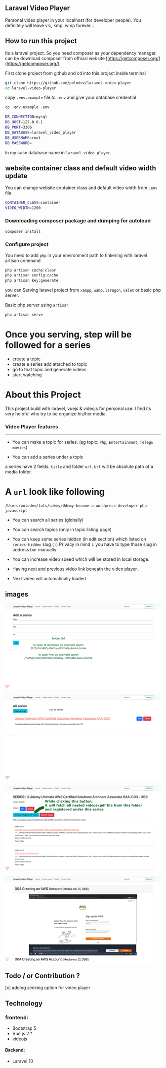 ## Laravel Video Player 
Personal video player in your localhost (for developer people). You definitely will leave vlc, kmp, wmp forever...


## How to run this project

Its a laravel project. So you need composer as your dependency manager. can be download composer from
official website [https://getcomposer.org/](https://getcomposer.org/)

First clone project from github and cd into this project inside terminal

~~~bash
git clone https://github.com/polodev/laravel-video-player
cd laravel-video-player
~~~

copy `.env.example` file to `.env` and give your database credential 
~~~bash
cp .env.example .env
~~~

~~~bash
DB_CONNECTION=mysql
DB_HOST=127.0.0.1
DB_PORT=3306
DB_DATABASE=laravel_video_player
DB_USERNAME=root
DB_PASSWORD=
~~~
In my case database name in `laravel_video_player`.

## website container class and default video width update 
You can change website container class and default video width from `.env` file

~~~bash
CONTAINER_CLASS=container
VIDEO_WIDTH=1200
~~~


### Downloading composer package and dumping for autoload
~~~php
composer install
~~~


### Configure project

You need to add `php` in your environment path to tinkering with laravel artisan command

~~~bash 
php artisan cache:clear
php artisan config:cache
php artisan key:generate
~~~

you can Serving laravel project from `xampp`, `wamp`, `laragon`, `valet` or basic php server.     


Basic php server  using `artisan`

~~~bash
php artisan serve
~~~

# Once you serving, step will be followed for a series

* create a topic 
* create a series add attached to topic 
* go to that topic and generate videos
* start watching 


# About this Project
This project build with laravel, vuejs & videojs for personal use. I find its very helpful who try to be organize 
his/her media. 


### Video Player features 
--------------------

* You can make a topic for series. (eg topic: `Php`, `Entertainment`, `Telegu movies`)

* You can add a series under a topic 

a series have 2 fields. `title` and folder `url`. `Url` will be absolute path of a media folder. 

# A `url` look like following

~~~
/Users/polodev/tuts/udemy/Udemy-become-a-wordpress-developer-php-javascript
~~~

* You can search all series (globally)

* You can search topics (only in topic listing page)

* You can keep some series hidden (in edit section) which  listed on `series-hidden` slug ( :) Privacy in mind ). you have to type those slug in address bar manually

* You can increase video speed which will be stored in local storage. 

* Having next and previous video link beneath the video player . 

* Next video will automatically loaded

## images 

![image-1](./readme-images/00-create-series.jpg)

![image-2](./readme-images/1-list-of-series-view.jpg)

![image-3](./readme-images/2-single-series-where-we-can-generate-videos.png)

![image-4](./readme-images/3-video-player.png)




## Todo / or Contribution ?

[x] adding seeking option for video player


## Technology

### frontend: 
* Bootstrap 5
* Vue js 2.*
* videojs

#### Backend:
* Laravel 10


